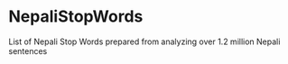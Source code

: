 # NepaliStopWords
List of Nepali Stop Words prepared from analyzing over 1.2 million Nepali sentences
